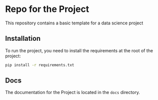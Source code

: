 # Repo for the Project

This repository contains a basic template for a data science project

## Installation

To run the project, you need to install the requirements at the root of the project:

```bash
pip install -r requirements.txt
```

## Docs

The documentation for the Project is located in the `docs` directory.

